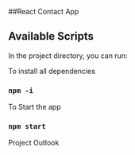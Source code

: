 ##React Contact App

## Available Scripts

In the project directory, you can run:

To install all dependencies

### `npm -i`

To Start the app

### `npm start`

Project Outlook
